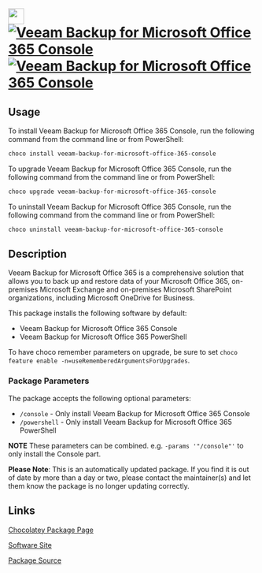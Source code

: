 ﻿# <img src="https://cdn.jsdelivr.net/gh/mkevenaar/chocolatey-packages@ec5c8311275798f228e45671f705c3f693edc8bc/icons/veeam-backup-for-microsoft-office-365-console.png" width="32" height="32"/> [![Veeam Backup for Microsoft Office 365 Console](https://img.shields.io/chocolatey/v/veeam-backup-for-microsoft-office-365-console.svg?label=Veeam+Backup+for+Microsoft+Office+365+Console)](https://chocolatey.org/packages/veeam-backup-for-microsoft-office-365-console) [![Veeam Backup for Microsoft Office 365 Console](https://img.shields.io/chocolatey/dt/veeam-backup-for-microsoft-office-365-console.svg)](https://chocolatey.org/packages/veeam-backup-for-microsoft-office-365-console)

## Usage

To install Veeam Backup for Microsoft Office 365 Console, run the following command from the command line or from PowerShell:

```powershell
choco install veeam-backup-for-microsoft-office-365-console
```

To upgrade Veeam Backup for Microsoft Office 365 Console, run the following command from the command line or from PowerShell:

```powershell
choco upgrade veeam-backup-for-microsoft-office-365-console
```

To uninstall Veeam Backup for Microsoft Office 365 Console, run the following command from the command line or from PowerShell:

```powershell
choco uninstall veeam-backup-for-microsoft-office-365-console
```

## Description

Veeam Backup for Microsoft Office 365 is a comprehensive solution that allows you to back up and restore data of your Microsoft Office 365, on-premises Microsoft Exchange and on-premises Microsoft SharePoint organizations, including Microsoft OneDrive for Business.

This package installs the following software by default:

* Veeam Backup for Microsoft Office 365 Console
* Veeam Backup for Microsoft Office 365 PowerShell

To have choco remember parameters on upgrade, be sure to set `choco feature enable -n=useRememberedArgumentsForUpgrades`.

### Package Parameters

The package accepts the following optional parameters:

* `/console` - Only install Veeam Backup for Microsoft Office 365 Console
* `/powershell` - Only install Veeam Backup for Microsoft Office 365 PowerShell

**NOTE** These parameters can be combined. e.g. `-params '"/console"'` to only install the Console part.

**Please Note**: This is an automatically updated package. If you find it is
out of date by more than a day or two, please contact the maintainer(s) and
let them know the package is no longer updating correctly.


## Links

[Chocolatey Package Page](https://chocolatey.org/packages/veeam-backup-for-microsoft-office-365-console)

[Software Site](http://www.veeam.com/)

[Package Source](https://github.com/mkevenaar/chocolatey-packages/tree/master/automatic/veeam-backup-for-microsoft-office-365-console)

